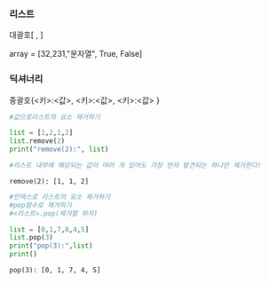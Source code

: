 ### 리스트

대괄호[  ,   ]

array = [32,231,"문자열", True, False]


### 딕셔너리

중괄호{<키>:<값>,
       <키>:<값>,
       <키>:<값>
      }


```python
#값으로리스트의 요소 제거하기

list = [1,2,1,2]
list.remove(2)
print("remove(2):", list)

#리스트 내부에 해당되는 값이 여러 개 있어도 가장 먼저 발견되는 하나만 제거한다!
```

    remove(2): [1, 1, 2]
    


```python
#인덱스로 리스트의 요소 제거하기
#pop함수로 제거하기 
#<리스트>.pop(제거할 위치)

list = [0,1,7,8,4,5]
list.pop(3)
print("pop(3):",list)
print()
```

    pop(3): [0, 1, 7, 4, 5]
    
    
